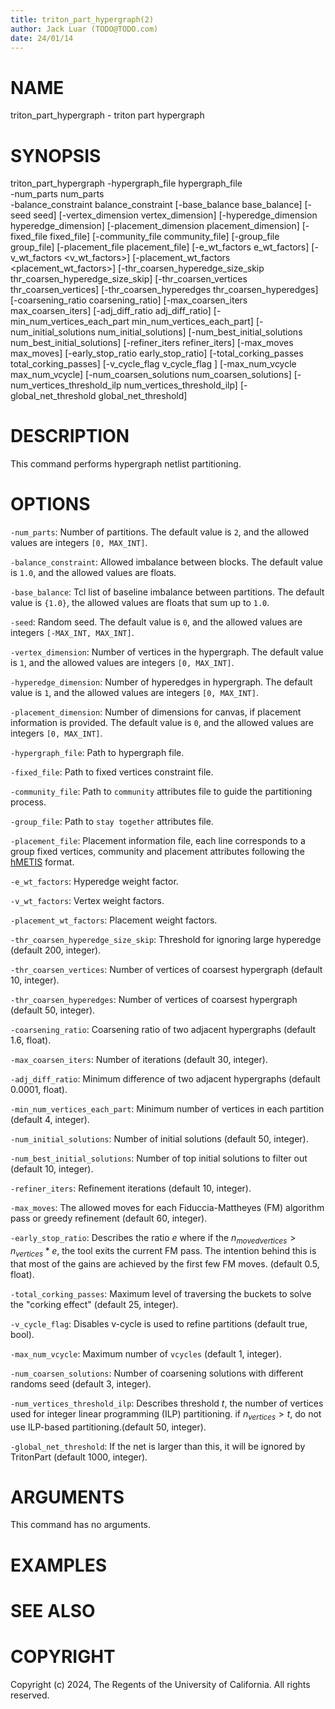 ```yaml
---
title: triton_part_hypergraph(2)
author: Jack Luar (TODO@TODO.com)
date: 24/01/14
---
```


# NAME

triton_part_hypergraph - triton part hypergraph

# SYNOPSIS

triton_part_hypergraph
    -hypergraph_file hypergraph_file  
    -num_parts num_parts  
    -balance_constraint balance_constraint 
    [-base_balance base_balance]
    [-seed seed] 
    [-vertex_dimension vertex_dimension] 
    [-hyperedge_dimension hyperedge_dimension] 
    [-placement_dimension placement_dimension] 
    [-fixed_file fixed_file] 
    [-community_file community_file] 
    [-group_file group_file] 
    [-placement_file placement_file] 
    [-e_wt_factors e_wt_factors] 
    [-v_wt_factors <v_wt_factors>] 
    [-placement_wt_factors <placement_wt_factors>]
    [-thr_coarsen_hyperedge_size_skip thr_coarsen_hyperedge_size_skip] 
    [-thr_coarsen_vertices thr_coarsen_vertices] 
    [-thr_coarsen_hyperedges thr_coarsen_hyperedges] 
    [-coarsening_ratio coarsening_ratio] 
    [-max_coarsen_iters max_coarsen_iters] 
    [-adj_diff_ratio adj_diff_ratio] 
    [-min_num_vertices_each_part min_num_vertices_each_part] 
    [-num_initial_solutions num_initial_solutions] 
    [-num_best_initial_solutions num_best_initial_solutions] 
    [-refiner_iters refiner_iters] 
    [-max_moves max_moves] 
    [-early_stop_ratio early_stop_ratio] 
    [-total_corking_passes total_corking_passes] 
    [-v_cycle_flag v_cycle_flag ] 
    [-max_num_vcycle max_num_vcycle] 
    [-num_coarsen_solutions num_coarsen_solutions] 
    [-num_vertices_threshold_ilp num_vertices_threshold_ilp] 
    [-global_net_threshold global_net_threshold] 


# DESCRIPTION

This command performs hypergraph netlist partitioning.

# OPTIONS

`-num_parts`:  Number of partitions. The default value is `2`, and the allowed values are integers `[0, MAX_INT]`.

`-balance_constraint`:  Allowed imbalance between blocks. The default value is `1.0`, and the allowed values are floats.

`-base_balance`:  Tcl list of baseline imbalance between partitions. The default value is `{1.0}`, the allowed values are floats that sum up to `1.0`.

`-seed`:  Random seed. The default value is `0`, and the allowed values are integers `[-MAX_INT, MAX_INT]`.

`-vertex_dimension`:  Number of vertices in the hypergraph. The default value is `1`, and the allowed values are integers `[0, MAX_INT]`.

`-hyperedge_dimension`:  Number of hyperedges in hypergraph. The default value is `1`, and the allowed values are integers `[0, MAX_INT]`.

`-placement_dimension`:  Number of dimensions for canvas, if placement information is provided. The default value is `0`, and the allowed values are integers `[0, MAX_INT]`.

`-hypergraph_file`:  Path to hypergraph file.

`-fixed_file`:  Path to fixed vertices constraint file.

`-community_file`:  Path to `community` attributes file to guide the partitioning process.

`-group_file`:  Path to `stay together` attributes file.

`-placement_file`:  Placement information file, each line corresponds to a group fixed vertices, community and placement attributes following the [hMETIS](https://course.ece.cmu.edu/~ee760/760docs/hMetisManual.pdf) format.

`-e_wt_factors`:  Hyperedge weight factor.

`-v_wt_factors`:  Vertex weight factors.

`-placement_wt_factors`:  Placement weight factors.

`-thr_coarsen_hyperedge_size_skip`:  Threshold for ignoring large hyperedge (default 200, integer).

`-thr_coarsen_vertices`:  Number of vertices of coarsest hypergraph (default 10, integer).

`-thr_coarsen_hyperedges`:  Number of vertices of coarsest hypergraph (default 50, integer).

`-coarsening_ratio`:  Coarsening ratio of two adjacent hypergraphs (default 1.6, float).

`-max_coarsen_iters`:  Number of iterations (default 30, integer).

`-adj_diff_ratio`:  Minimum difference of two adjacent hypergraphs (default 0.0001, float).

`-min_num_vertices_each_part`:  Minimum number of vertices in each partition (default 4, integer).

`-num_initial_solutions`:  Number of initial solutions (default 50, integer).

`-num_best_initial_solutions`:  Number of top initial solutions to filter out (default 10, integer).

`-refiner_iters`:  Refinement iterations (default 10, integer).

`-max_moves`:  The allowed moves for each Fiduccia-Mattheyes (FM) algorithm pass or greedy refinement (default 60, integer).

`-early_stop_ratio`:  Describes the ratio $e$ where if the $n_{moved vertices} > n_{vertices} * e$, the tool exits the current FM pass. The intention behind this is that most of the gains are achieved by the first few FM moves. (default 0.5, float).

`-total_corking_passes`:  Maximum level of traversing the buckets to solve the "corking effect" (default 25, integer).

`-v_cycle_flag`:  Disables v-cycle is used to refine partitions (default true, bool).

`-max_num_vcycle`:  Maximum number of `vcycles` (default 1, integer).

`-num_coarsen_solutions`:  Number of coarsening solutions with different randoms seed (default 3, integer).

`-num_vertices_threshold_ilp`:  Describes threshold $t$, the number of vertices used for integer linear programming (ILP) partitioning. if $n_{vertices} > t$, do not use ILP-based partitioning.(default 50, integer).

`-global_net_threshold`:  If the net is larger than this, it will be ignored by TritonPart (default 1000, integer).

# ARGUMENTS

This command has no arguments.

# EXAMPLES

# SEE ALSO

# COPYRIGHT

Copyright (c) 2024, The Regents of the University of California. All rights reserved.

